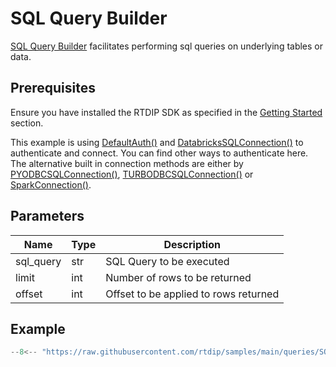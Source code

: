 # SQL Query Builder

[SQL Query Builder](../../../code-reference/query/sql/sql_query.md) facilitates performing sql queries on underlying tables or data.

## Prerequisites
Ensure you have installed the RTDIP SDK as specified in the [Getting Started](../../../getting-started/installation.md#installing-the-rtdip-sdk) section.

This example is using [DefaultAuth()](../../../code-reference/authentication/azure.md) and [DatabricksSQLConnection()](../../../code-reference/query/connectors/db-sql-connector.md) to authenticate and connect. You can find other ways to authenticate here. The alternative built in connection methods are either by [PYODBCSQLConnection()](../../../code-reference/query/connectors/pyodbc-sql-connector.md), [TURBODBCSQLConnection()](../../../code-reference/query/connectors/turbodbc-sql-connector.md) or [SparkConnection()](../../../code-reference/query/connectors/spark-connector.md).

## Parameters
|Name|Type|Description|
|---|---|---|
|sql_query|str|SQL Query to be executed|
|limit|int|Number of rows to be returned|
|offset|int|Offset to be applied to rows returned|

## Example
```python
--8<-- "https://raw.githubusercontent.com/rtdip/samples/main/queries/SQLQueryBuilder/get.py"
```